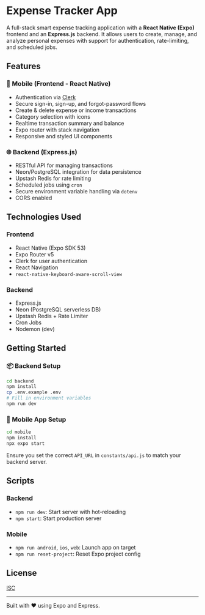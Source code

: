 # Expense Tracker App

A full-stack smart expense tracking application with a **React Native (Expo)** frontend and an **Express.js** backend. It allows users to create, manage, and analyze personal expenses with support for authentication, rate-limiting, and scheduled jobs.

## Features

### 📱 Mobile (Frontend - React Native)
- Authentication via [Clerk](https://clerk.dev)
- Secure sign-in, sign-up, and forgot-password flows
- Create & delete expense or income transactions
- Category selection with icons
- Realtime transaction summary and balance
- Expo router with stack navigation
- Responsive and styled UI components

### 🌐 Backend (Express.js)
- RESTful API for managing transactions
- Neon/PostgreSQL integration for data persistence
- Upstash Redis for rate limiting
- Scheduled jobs using `cron`
- Secure environment variable handling via `dotenv`
- CORS enabled

## Technologies Used

### Frontend
- React Native (Expo SDK 53)
- Expo Router v5
- Clerk for user authentication
- React Navigation
- `react-native-keyboard-aware-scroll-view`

### Backend
- Express.js
- Neon (PostgreSQL serverless DB)
- Upstash Redis + Rate Limiter
- Cron Jobs
- Nodemon (dev)

## Getting Started

### 📦 Backend Setup

```bash
cd backend
npm install
cp .env.example .env
# Fill in environment variables
npm run dev
```

### 📱 Mobile App Setup

```bash
cd mobile
npm install
npx expo start
```

Ensure you set the correct `API_URL` in `constants/api.js` to match your backend server.


## Scripts

### Backend
- `npm run dev`: Start server with hot-reloading
- `npm start`: Start production server

### Mobile
- `npm run android`, `ios`, `web`: Launch app on target
- `npm run reset-project`: Reset Expo project config

## License

[ISC](https://opensource.org/licenses/ISC)

---

Built with ❤️ using Expo and Express.
